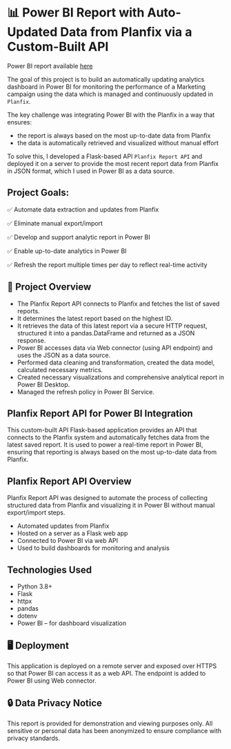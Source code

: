 
# 📊 Power BI Report with Auto-Updated Data from Planfix via a Custom-Built API

Power BI report available [here](https://app.powerbi.com/view?r=eyJrIjoiMzk5MmIzZDMtOTFiNi00ZDg1LThmYTctMTU3ZDFiYmM4M2YxIiwidCI6ImIwYmYzYTRlLTBlMmMtNGQ5Ny1hMzUyLWY2MDY4MGFkYjZlMSIsImMiOjl9)

The goal of this project is to build an automatically updating analytics dashboard in Power BI 
for monitoring the performance of a Marketing campaign using the data which is managed and 
continuously updated in `Planfix`.

The key challenge was integrating Power BI with the Planfix in a way that ensures:

- the report is always based on the most up-to-date data from Planfix
- the data is automatically retrieved and visualized without manual effort

To solve this, I developed a Flask-based API `Planfix Report API` and deployed it on a server to provide 
the most recent report data from Planfix in JSON format, which I used in Power BI 
as a data source.

## Project Goals:

✅ Automate data extraction and updates from Planfix

✅ Eliminate manual export/import

✅ Develop and support analytic report in Power BI

✅ Enable up-to-date analytics in Power BI

✅ Refresh the report multiple times per day to reflect real-time activity


## 🔄 Project Overview

- The Planfix Report API connects to Planfix and fetches the list of saved reports.
- It determines the latest report based on the highest ID.
- It retrieves the data of this latest report via a secure HTTP request, structured it into a pandas.DataFrame 
and returned as a JSON response.
- Power BI accesses data via Web connector (using API endpoint) and uses the JSON as a data source.
- Performed data cleaning and transformation, created the data model, calculated necessary metrics.
- Created necessary visualizations and comprehensive analytical report in Power BI Desktop.
- Managed the refresh policy in Power BI Service.


## Planfix Report API for Power BI Integration

This custom-built API Flask-based application provides an API that connects to the Planfix system and 
automatically fetches data from the latest saved report. 
It is used to power a real-time report in Power BI, ensuring that reporting is always based on 
the most up-to-date data from Planfix.

## Planfix Report API Overview

Planfix Report API was designed to automate the process of collecting structured data from Planfix and 
visualizing it in Power BI without manual export/import steps.

- Automated updates from Planfix
- Hosted on a server as a Flask web app
- Connected to Power BI via web API
- Used to build dashboards for monitoring and analysis

## Technologies Used

- Python 3.8+
- Flask
- httpx
- pandas
- dotenv
- Power BI – for dashboard visualization


## 🖥️ Deployment

This application is deployed on a remote server and exposed over HTTPS so that Power BI can access it as a web API. 
The endpoint is added to Power BI using Web connector. 

## 🔒 Data Privacy Notice

This report is provided for demonstration and viewing purposes only.
All sensitive or personal data has been anonymized to ensure compliance with privacy standards.

